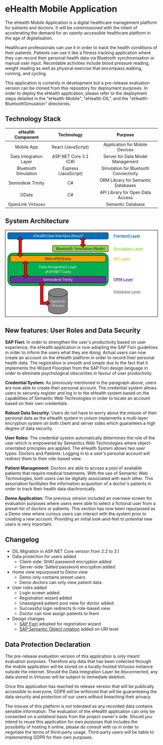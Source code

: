 # eHealth Mobile Application
The eHealth Mobile Application is a digital healthcare management platform for patients and doctors. It will be commissioned with the intent of accelerating the demand for an openly-accessible healthcare platform in the age of digitalisation.

Healthcare professionals can use it in order to track the health conditions of their patients. Patients can use it like a fitness tracking application where they can record their personal health data via Bluetooth synchronisation or manual user input. Recordable activities include blood pressure reading, weight reading as well as physical exercise that encompass walking, running, and cycling.

This application is currently in development but a pre-release evaluation version can be cloned from this repository for deployment purposes. In order to deploy the eHealth application, please refer to the deployment steps detailed in the "eHealth-Mobile", "eHealth-DIL", and the "eHealth-BluetoothSimulation" directories.

## Technology Stack
|   eHealth Component    | Technology            | Purpose                               |
|:----------------------:|:---------------------:|:-------------------------------------:|
| Mobile App             | React (JavaScript)    | Application for Mobile Devices        |
| Data Integration Layer | ASP.NET Core 3.1 (C#) | Server for Data Model Management      |
| Bluetooth Simulation   | Express (JavaScript)  | Simulation for Bluetooth Connectivity |
| Semiodesk Trinity      | C#                    | ORM Library for Semantic Databases    |
| OData                  | C#                    | API Library for Open Data Access      |
| OpenLink Virtuoso      |                       | Semantic Database                     |

## System Architecture
![Architecture](./MD-Images/SolutionArchitecture.png)

## New features: User Roles and Data Security
**SAP Fiori:** In order to strengthen the user's productivity based on user experience, the eHealth application is now adopting the SAP Fiori guidelines in order to inform the users what they are doing. Actual users can now create an account on the eHealth platform in order to record their personal health data. The registration is smooth and simple due to the fact that it implements the Wizard Floorplan from the SAP Fiori design language in order to eliminate psychological obscurities in favour of user productivity.

**Credential System:** As previously mentioned in the paragraph above, users are now able to create their personal account. The credential system allows users to securely register and log in to the eHealth system based on the capabilities of Semantic Web Technologies in order to locate an account based on their own credentials.

**Robust Data Security:** Users do not have to worry about the misuse of their personal data as the eHealth system in unison implements a multi-layer encryption system on both client and server sides which guarantees a high degree of data security.

**User Roles:** The credential system automatically determines the role of the user which is empowered by Semantics Web Technologies where object-orientated principles are applied. The eHealth System allows two user types: Doctors and Patients. Logging in to a user's personal account will redirect them to their role-based view.

**Patient Management:** Doctors are able to access a pool of available patients that require medical treatments. With the use of Semantic Web Technologies, both users can be digitally associated with each other. This association facilitates the information acquisition of a doctor's patients in order to track their health data diachronically.

**Demo Application:** The previous version included an overview screen for evaluation purposes where users were able to select a fictional user from a preset list of doctors or patients. This section has now been repurposed as a Demo view where curious users can interact with the system prior to creating a new account. Providing an initial look-and-feel to potential new users is very important. 

## Changelog
- DIL Migration in ASP.NET Core version from 2.2 to 3.1
- Data protection for users added
  - Client-side: SHA1 password encryption added
  - Server-side: Salted password encryption added
- Home view repurposed to Demo view
  - Demo only contains preset users
  - Demo doctors can only view patient data
- User roles added
  - Login screen added
  - Registration wizard added
  - Unassigned patient pool view for doctor added
  - Successful login redirects to role-based view
  - Doctor can now assign patients to them
- Design changes
  - [SAP Fiori](https://experience.sap.com/fiori-design-web/wizard/) adopted for registration wizard
  - [SAP Semantic Object notation](https://help.sap.com/saphelp_uiaddon10/helpdata/en/bd/8ae3d327ab4541bcce8e7353c046fc/content.htm?no_cache=true) added on URI level

## Data Protection Declaration
The pre-release evaluation version of this application is only meant evaluation purposes. Therefore any data that has been collected through the mobile application will be stored on a locally-hosted Virtuoso instance outside the internet. Should the Data Integration Layer be disconnected, any data stored in Virtuoso will be subject to immediate deletion.

Once this application has reached its release version that will be publically accessible to everyone, GDPR will be enforced that will be guaranteeing the data security and protection of our users without breaching their privacy.

The misuse of this platform is not tolerated as any recorded data contains sensible information. The evaluation of the eHealth application can only be consented on a unilateral basis from the project owner's side. Should you intend to reuse this application for own purposes that includes the possibility of hosting it online, please do consult with us in order to negotiate the terms of third-party usage. Third-party users will be liable to implementing GDPR for their own purposes.